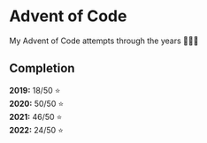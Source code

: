 # Advent of Code

My Advent of Code attempts through the years 🎄🎁🎅

## Completion

**2019:** 18/50 ⭐️  
**2020:** 50/50 ⭐️  
**2021:** 46/50 ⭐️  
**2022:** 24/50 ⭐️  
